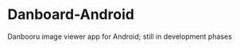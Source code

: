 Danboard-Android
================
Danbooru image viewer app for Android; still in development phases

